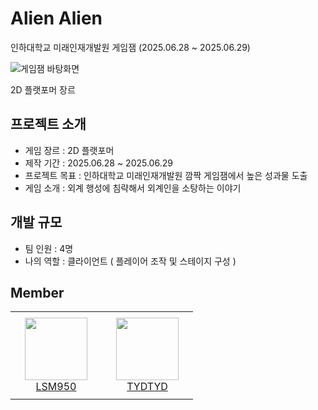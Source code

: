 # Alien Alien
인하대학교 미래인재개발원 게임잼 (2025.06.28 ~ 2025.06.29)

![게임잼 바탕화면](https://github.com/user-attachments/assets/6d18c24b-cf27-448d-ba38-3d89dbe5b988)

2D 플랫포머 장르

## 프로젝트 소개
- 게임 장르 : 2D 플랫포머
- 제작 기간 : 2025.06.28 ~ 2025.06.29
- 프로젝트 목표 : 인하대학교 미래인재개발원 깜짝 게임잼에서 높은 성과물 도출
- 게임 소개 : 외계 행성에 침략해서 외계인을 소탕하는 이야기

## 개발 규모
- 팀 인원 : 4명
- 나의 역할 : 클라이언트 ( 플레이어 조작 및 스테이지 구성 )
## Member
<table>
    <tr height="140px">
        <td align="center" width="130px">
            <a href="https://github.com/LSM950"><img height="100px" width="100px" src="https://avatars.githubusercontent.com/u/46276141?v=4"/></a>
            <br />
            <a href="https://github.com/LSM950">LSM950</a>
        </td>
        <td align="center" width="130px">
            <a href="https://github.com/TYDTYD"><img height="100px" width="100px" src="https://avatars.githubusercontent.com/u/48386074?v=4"/></a>
            <br />
            <a href="https://github.com/TYDTYD">TYDTYD</a>
        </td>
</table>
